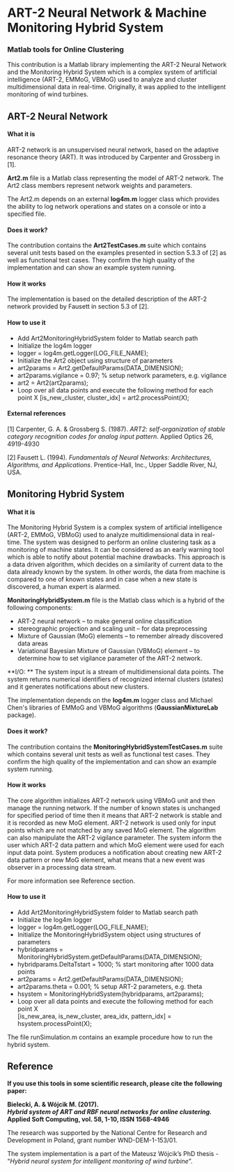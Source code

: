 ART-2 Neural Network & Machine Monitoring Hybrid System
=======================================================

### Matlab tools for Online Clustering


This contribution is a Matlab library implementing the ART-2 Neural Network and the Monitoring Hybrid System which is a complex system of artificial intelligence (ART-2, EMMoG, VBMoG) used to analyze and cluster multidimensional data in real-time. Originally, it was applied to the intelligent monitoring of wind turbines.



ART-2 Neural Network
--------------------

#### What it is

ART-2 network is an unsupervised neural network, based on the adaptive resonance theory (ART). It was introduced by Carpenter and Grossberg in [1].

**Art2.m** file is a Matlab class representing the model of ART-2 network. The Art2 class members represent network weights and parameters.

The Art2.m depends on an external **log4m.m** logger class which provides the ability to log network operations and states on a console or into a specified file.

#### Does it work?

The contribution contains the **Art2TestCases.m** suite which contains several unit tests based on the examples presented in section 5.3.3 of [2] as well as functional test cases. They confirm the high quality of the implementation and can show an example system running.  

#### How it works

The implementation is based on the detailed description of the ART-2 network provided by Fausett in section 5.3 of [2].

#### How to use it

* Add Art2MonitoringHybridSystem folder to Matlab search path
* Initialize the log4m logger  
 *  logger = log4m.getLogger(LOG_FILE_NAME);
* Initialize the Art2 object using structure of parameters
 * art2params = Art2.getDefaultParams(DATA_DIMENSION);
 * art2params.vigilance = 0.97; % setup network parameters, e.g. vigilance
 * art2 = Art2(art2params);
* Loop over all data points and execute the following method for each point X
	 [is_new_cluster, cluster_idx] = art2.processPoint(X);


#### External references

[1] Carpenter, G. A. & Grossberg S. (1987). *ART2: self-organization of stable category recognition codes for analog input pattern*. Applied Optics 26, 4919-4930

[2] Fausett L. (1994). *Fundamentals of Neural Networks: Architectures, Algorithms, and Applications*. Prentice-Hall, Inc., Upper Saddle River, NJ, USA.



Monitoring Hybrid System
------------------------

#### What it is

The Monitoring Hybrid System is a complex system of artificial intelligence (ART-2, EMMoG, VBMoG) used to analyze multidimensional data in real-time.
The system was designed to perform an online clustering task as a monitoring of machine states. It can be considered as an early warning tool which is able to notify about potential machine drawbacks. This approach is a data driven algorithm, which decides on a similarity of current data to the data already known by the system. In other words, the data from machine is compared to one of known states and in case when a new state is discovered, a human expert is alarmed.

**MonitoringHybridSystem.m** file is the Matlab class which is a hybrid of the following components:
* ART-2 neural network – to make general online classification
* stereographic projection and scaling unit – for data preprocessing
* Mixture of Gaussian (MoG) elements – to remember already discovered data areas
* Variational Bayesian Mixture of Gaussian (VBMoG) element – to determine how to set vigilance parameter of the ART-2 network.

**I/O: **
The system input is a stream of multidimensional data points.
The system returns numerical identifiers of recognized internal clusters (states) and it generates notifications about new clusters.

The implementation depends on the **log4m.m** logger class and Michael Chen's libraries of EMMoG and VBMoG algorithms (**GaussianMixtureLab** package).

#### Does it work?

The contribution contains the **MonitoringHybridSystemTestCases.m** suite which contains several unit tests as well as functional test cases. They confirm the high quality of the implementation and can show an example system running.

#### How it works

The core algorithm initializes ART-2 network using VBMoG unit and then manage the running network. If the number of known states is unchanged for specified period of time then it means that ART-2 network is stable and it is recorded as new MoG element. ART-2 network is used only for input points which are not matched by any saved MoG element. The algorithm can also manipulate the ART-2 vigilance parameter.
The system inform the user which ART-2 data pattern and which MoG element were used for each input data point. System produces a notification about creating new ART-2 data pattern or new MoG element, what means that a new event was observer in a processing data stream.  

For more information see Reference section.

#### How to use it

* Add Art2MonitoringHybridSystem folder to Matlab search path
* Initialize the log4m logger
 * logger = log4m.getLogger(LOG_FILE_NAME);
* Initialize the MonitoringHybridSystem object using structures of parameters
 * hybridparams = MonitoringHybridSystem.getDefaultParams(DATA_DIMENSION);
 * hybridparams.DeltaTstart = 1000; % start monitoring after 1000 data points
 * art2params = Art2.getDefaultParams(DATA_DIMENSION);
 * art2params.theta = 0.001; % setup ART-2 parameters, e.g. theta
 * hsystem = MonitoringHybridSystem(hybridparams, art2params);
* Loop over all data points and execute the following method for each point X  
  [is_new_area, is_new_cluster, area_idx, pattern_idx] = hsystem.processPoint(X);

The file runSimulation.m contains an example procedure how to run the hybrid system.

Reference
---------

**If you use this tools in some scientific research, please cite the following paper:**

**Bielecki, A. & Wójcik M. (2017).**  
***Hybrid system of ART and RBF neural networks for online clustering.***  
**Applied Soft Computing, vol. 58, 1-10, ISSN 1568-4946**

The research was supported by the National Centre for Research and Development in Poland, grant number WND-DEM-1-153/01.

The system implementation is a part of the Mateusz Wójcik’s PhD thesis - “*Hybrid neural system for intelligent monitoring of wind turbine*”.
